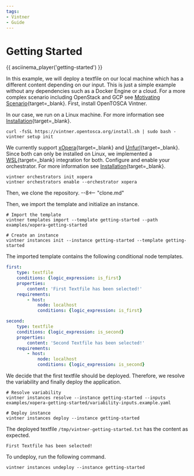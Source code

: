 ```yaml
---
tags:
- Vintner
- Guide
---
```


# Getting Started

{{ asciinema_player('getting-started') }}

In this example, we will deploy a textfile on our local machine which has a different content depending on our input.
This is just a simple example without any dependencies such as a Docker Engine or a cloud.
For a more complex scenario including OpenStack and GCP see
[Motivating Scenario](./variability4tosca/motivation){target=_blank}.
First, install OpenTOSCA Vintner.

In our case, we run on a Linux machine.
For more information see [Installation](./installation.md){target=_blank}.

```shell linenums="1"
curl -fsSL https://vintner.opentosca.org/install.sh | sudo bash -
vintner setup init
```

We currently support [xOpera](https://github.com/xlab-si/xopera-opera){target=_blank} and [Unfurl](https://github.com/onecommons/unfurl){target=_blank}.
Since both can only be installed on Linux, we implemented a [WSL](https://docs.microsoft.com/en-us/windows/wsl){target=_blank}
integration for both.
Configure and enable your orchestrator.
For more information see [Installation](./installation.md){target=_blank}.

```shell linenums="1"
vintner orchestrators init xopera
vintner orchestrators enable --orchestrator xopera
```

Then, we clone the repository.
--8<-- "clone.md"

Then, we import the template and initialize an instance.

```shell linenums="1"
# Import the template
vintner templates import --template getting-started --path examples/xopera-getting-started

# Create an instance
vintner instances init --instance getting-started --template getting-started
```

The imported template contains the following conditional node templates.

```yaml linenums="1"
first:
    type: textfile
    conditions: {logic_expression: is_first}
    properties:
        content: 'First Textfile has been selected!'
    requirements:
        - host: 
            node: localhost
            conditions: {logic_expression: is_first}

second:
    type: textfile
    conditions: {logic_expression: is_second}
    properties:
        content: 'Second Textfile has been selected!'
    requirements:
        - host: 
            node: localhost
            conditions: {logic_expression: is_second}
```

We decide that the first textfile should be deployed.
Therefore, we resolve the variability and finally deploy the application.

```shell linenums="1"
# Resolve variability
vintner instances resolve --instance getting-started --inputs examples/xopera-getting-started/variability-inputs.example.yaml

# Deploy instance
vintner instances deploy --instance getting-started
```

The deployed textfile `/tmp/vintner-getting-started.txt` has the content as expected.

```text linenums="1" title="/tmp/vintner-getting-started.txt"
First Textfile has been selected!
```

To undeploy, run the following command.

```shell linenums="1"
vintner instances undeploy --instance getting-started
```
